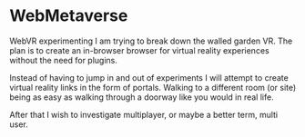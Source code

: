 WebMetaverse
============

WebVR experimenting
I am trying to break down the walled garden VR. The plan is to create an in-browser browser for virtual reality experiences without the need for plugins.

Instead of having to jump in and out of experiments I will attempt to create virtual reality links in the form of portals.
Walking to a different room (or site) being as easy as walking through a doorway like you would in real life.

After that I wish to investigate multiplayer, or maybe a better term, multi user. 
